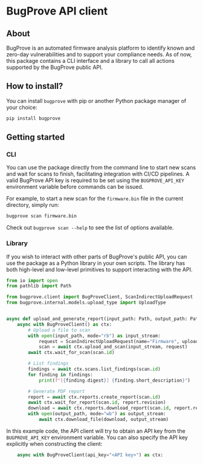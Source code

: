 # BugProve API client

## About

BugProve is an automated firmware analysis platform to identify known and zero-day vulnerabilities and to support your compliance needs. As of now, this package contains a CLI interface and a library to call all actions supported by the BugProve public API.

## How to install?

You can install `bugprove` with pip or another Python package manager of your choice:

```bash
pip install bugprove
```

## Getting started

### CLI

You can use the package directly from the command line to start new scans and wait for scans to finish, facilitating integration with CI/CD pipelines. A valid BugProve API key is required to be set using the `BUGPROVE_API_KEY` environment variable before commands can be issued.

For example, to start a new scan for the `firmware.bin` file in the current directory, simply run:

```bash
bugprove scan firmware.bin
```

Check out `bugprove scan --help` to see the list of options available.

### Library

If you wish to interact with other parts of BugProve's public API, you can use the package as a Python library in your own scripts. The library has both high-level and low-level primitives to support interacting with the API. 

```python
from io import open
from pathlib import Path

from bugprove.client import BugProveClient, ScanIndirectUploadRequest
from bugprove.internal.models.upload_type import UploadType


async def upload_and_generate_report(input_path: Path, output_path: Path):
    async with BugProveClient() as ctx:
        # Upload a file to scan
        with open(input_path, mode="rb") as input_stream:
            request = ScanIndirectUploadRequest(name="Firmware", upload_type=UploadType.FIRMWARE)
            scan = await ctx.upload_and_scan(input_stream, request)
        await ctx.wait_for_scan(scan.id)

        # List findings
        findings = await ctx.scans.list_findings(scan.id)
        for finding in findings:
            print(f"[{finding.digest}] {finding.short_description}")

        # Generate PDF report
        report = await ctx.reports.create_report(scan.id)
        await ctx.wait_for_report(scan.id, report.revision)
        download = await ctx.reports.download_report(scan.id, report.revision)
        with open(output_path, mode="wb") as output_stream:
            await ctx.download_file(download, output_stream)
```

In this example code, the API client will try to obtain an API key from the `BUGPROVE_API_KEY` environment variable. You can also specify the API key explicitly when constructing the client:

```python
    async with BugProveClient(api_key="<API key>") as ctx:
```